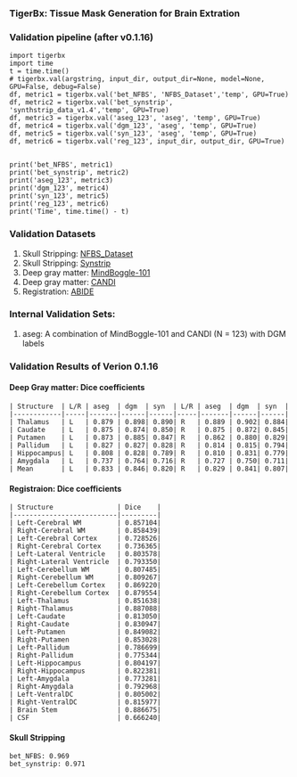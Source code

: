 ### TigerBx: Tissue Mask Generation for Brain Extration

### Validation pipeline (after v0.1.16)

    import tigerbx
    import time
    t = time.time()
    # tigerbx.val(argstring, input_dir, output_dir=None, model=None, GPU=False, debug=False)
    df, metric1 = tigerbx.val('bet_NFBS', 'NFBS_Dataset','temp', GPU=True)
    df, metric2 = tigerbx.val('bet_synstrip', 'synthstrip_data_v1.4','temp', GPU=True)
    df, metric3 = tigerbx.val('aseg_123', 'aseg', 'temp', GPU=True)
    df, metric4 = tigerbx.val('dgm_123', 'aseg', 'temp', GPU=True)
    df, metric5 = tigerbx.val('syn_123', 'aseg', 'temp', GPU=True)
    df, metric6 = tigerbx.val('reg_123', input_dir, output_dir, GPU=True)

    
    print('bet_NFBS', metric1)
    print('bet_synstrip', metric2)
    print('aseg_123', metric3)
    print('dgm_123', metric4)
    print('syn_123', metric5)
    print('reg_123', metric6)
    print('Time', time.time() - t)

### Validation Datasets
1. Skull Stripping: [NFBS_Dataset](http://preprocessed-connectomes-project.org/NFB_skullstripped)
2. Skull Stripping: [Synstrip](https://surfer.nmr.mgh.harvard.edu/docs/synthstrip)
3. Deep gray matter: [MindBoggle-101](https://mindboggle.info/)
4. Deep gray matter: [CANDI](https://www.nitrc.org/projects/candi_share/)
5. Registration: [ABIDE](https://fcon_1000.projects.nitrc.org/indi/abide/)


### Internal Validation Sets:
1. aseg: A combination of MindBoggle-101 and CANDI (N = 123) with DGM labels

### Validation Results of Verion 0.1.16
#### Deep Gray matter: Dice coefficients

    | Structure  | L/R | aseg  | dgm  | syn  | L/R | aseg  | dgm  | syn  |
    |------------|-----|-------|------|------|-----|-------|------|------|
    | Thalamus   | L   | 0.879 | 0.898| 0.890| R   | 0.889 | 0.902| 0.884|
    | Caudate    | L   | 0.875 | 0.874| 0.850| R   | 0.875 | 0.872| 0.845|
    | Putamen    | L   | 0.873 | 0.885| 0.847| R   | 0.862 | 0.880| 0.829|
    | Pallidum   | L   | 0.827 | 0.827| 0.828| R   | 0.814 | 0.815| 0.794|
    | Hippocampus| L   | 0.808 | 0.828| 0.789| R   | 0.810 | 0.831| 0.779|
    | Amygdala   | L   | 0.737 | 0.764| 0.716| R   | 0.727 | 0.750| 0.711|
    | Mean       | L   | 0.833 | 0.846| 0.820| R   | 0.829 | 0.841| 0.807|
#### Registraion: Dice coefficients

    | Structure                | Dice    |
    |--------------------------|---------|
    | Left-Cerebral WM         | 0.857104|
    | Right-Cerebral WM        | 0.858439|
    | Left-Cerebral Cortex     | 0.728526|
    | Right-Cerebral Cortex    | 0.736365|
    | Left-Lateral Ventricle   | 0.803578|
    | Right-Lateral Ventricle  | 0.793350|
    | Left-Cerebellum WM       | 0.807485|
    | Right-Cerebellum WM      | 0.809267|
    | Left-Cerebellum Cortex   | 0.869220|
    | Right-Cerebellum Cortex  | 0.879554|
    | Left-Thalamus            | 0.851638|
    | Right-Thalamus           | 0.887088|
    | Left-Caudate             | 0.813050|
    | Right-Caudate            | 0.830947|
    | Left-Putamen             | 0.849082|
    | Right-Putamen            | 0.853028|
    | Left-Pallidum            | 0.786699|
    | Right-Pallidum           | 0.775344|
    | Left-Hippocampus         | 0.804197|
    | Right-Hippocampus        | 0.822381|
    | Left-Amygdala            | 0.773281|
    | Right-Amygdala           | 0.792968|
    | Left-VentralDC           | 0.805002|
    | Right-VentralDC          | 0.815977|
    | Brain Stem               | 0.886675|
    | CSF                      | 0.666240|
#### Skull Stripping
    bet_NFBS: 0.969
    bet_synstrip: 0.971





